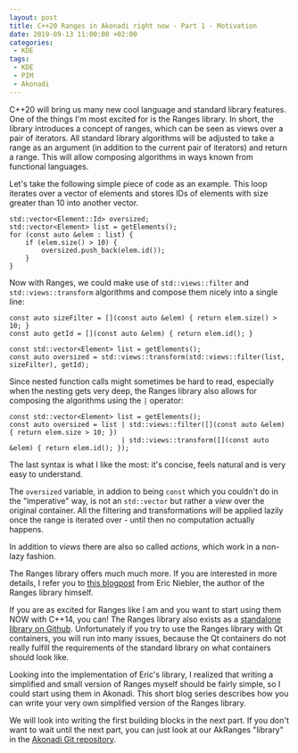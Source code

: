 ```yaml
---
layout: post
title: C++20 Ranges in Akonadi right now - Part 1 - Motivation
date: 2019-09-13 11:00:00 +02:00
categories:
 - KDE
tags:
 - KDE
 - PIM
 - Akonadi
---
```


C++20 will bring us many new cool language and standard library features. One
of the things I'm most excited for is the Ranges library. In short, the library
introduces a concept of ranges, which can be seen as views over a pair of
iterators. All standard library algorithms will be adjusted to take a range
as an argument (in addition to the current pair of iterators) and return a
range. This will allow composing algorithms in ways known from functional
languages.

Let's take the following simple piece of code as an example. This loop
iterates over a vector of elements and stores IDs of elements with size
greater than 10 into another vector.

```
std::vector<Element::Id> oversized;
std::vector<Element> list = getElements();
for (const auto &elem : list) {
    if (elem.size() > 10) {
        oversized.push_back(elem.id());
    }
}
```

Now with Ranges, we could make use of `std::views::filter` and `std::views::transform`
algorithms and compose them nicely into a single line:


```
const auto sizeFilter = [](const auto &elem) { return elem.size() > 10; }
const auto getId = [](const auto &elem) { return elem.id(); }

const std::vector<Element> list = getElements();
const auto oversized = std::views::transform(std::views::filter(list, sizeFilter), getId);
```

Since nested function calls might sometimes be hard to read, especially when the nesting
gets very deep, the Ranges library also allows for composing the algorithms using the `|`
operator:

```
const std::vector<Element> list = getElements();
const auto oversized = list | std::views::filter([](const auto &elem) { return elem.size > 10; })
                            | std::views::transform([](const auto &elem) { return elem.id(); });
```

The last syntax is what I like the most: it's concise, feels natural and is very easy
to understand.

The `oversized` variable, in addion to being `const` which you couldn't do in the
"imperative" way, is not an `std::vector` but rather a _view_ over the original
container. All the filtering and transformations will be applied lazily once
the range is iterated over - until then no computation actually happens.

In addition to _views_ there are also so called _actions_, which work in a non-lazy fashion.

The Ranges library offers much much more. If you are interested in more details, I refer
you to [this blogpost][niebler-ranges] from Eric Niebler, the author of the Ranges library
himself.

If you are as excited for Ranges like I am and you want to start using them NOW with C++14,
you can! The Ranges library also exists as a [standalone library on Github][ranges-github].
Unfortunately if you try to use the Ranges library with Qt containers, you will run into
many issues, because the Qt containers do not really fulfill the requirements of the
standard library on what containers should look like.

Looking into the implementation of Eric's library, I realized that writing a simplified
and small version of Ranges myself should be fairly simple, so I could start using them
in Akonadi. This short blog series describes how you can write your very own simplified
version of the Ranges library.

We will look into writing the first building blocks in the next part. If you don't want
to wait until the next part, you can just look at our AkRanges "library" in the
[Akonadi Git repository][akranges-git].


[niebler-ranges]: http://ericniebler.com/2018/12/05/standard-ranges/
[ranges-github]: https://github.com/ericniebler/range-v3/
[akranges-git]: https://cgit.kde.org/akonadi.git/tree/src/shared/akranges.h
